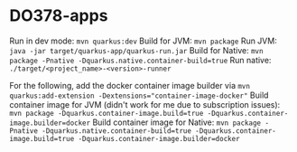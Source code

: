 # DO378-apps

Run in dev mode: `mvn quarkus:dev`
Build for JVM: `mvn package`
Run JVM: `java -jar target/quarkus-app/quarkus-run.jar`
Build for Native: `mvn package -Pnative -Dquarkus.native.container-build=true`
Run native: `./target/<project_name>-<version>-runner`

For the following, add the docker container image builder via `mvn quarkus:add-extension -Dextensions="container-image-docker"`
Build container image for JVM (didn't work for me due to subscription issues): `mvn package -Dquarkus.container-image.build=true -Dquarkus.container-image.builder=docker`
Build container image for Native: `mvn package -Pnative -Dquarkus.native.container-build=true -Dquarkus.container-image.build=true -Dquarkus.container-image.builder=docker`

